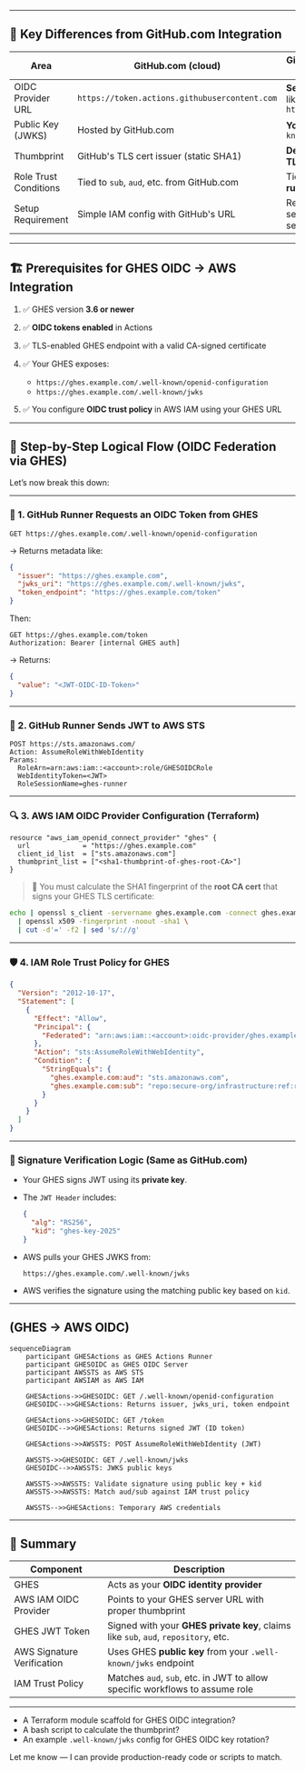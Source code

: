 

---

## 🧭 Key Differences from GitHub.com Integration

| Area                  | GitHub.com (cloud)                            | GitHub Enterprise Server (GHES)                           |
| --------------------- | --------------------------------------------- | --------------------------------------------------------- |
| OIDC Provider URL     | `https://token.actions.githubusercontent.com` | **Self-hosted GHES URL** like `https://ghes.example.com`  |
| Public Key (JWKS)     | Hosted by GitHub.com                          | **You host it** at `.well-known/jwks`                     |
| Thumbprint            | GitHub's TLS cert issuer (static SHA1)        | **Derived from your GHES TLS root CA**                    |
| Role Trust Conditions | Tied to `sub`, `aud`, etc. from GitHub.com    | Tied to **your GHES runner claims**                       |
| Setup Requirement     | Simple IAM config with GitHub's URL           | Requires full OIDC IdP setup + GHES config and secure TLS |

---

## 🏗️ Prerequisites for GHES OIDC → AWS Integration

1. ✅ GHES version **3.6 or newer**
2. ✅ **OIDC tokens enabled** in Actions
3. ✅ TLS-enabled GHES endpoint with a valid CA-signed certificate
4. ✅ Your GHES exposes:

   * `https://ghes.example.com/.well-known/openid-configuration`
   * `https://ghes.example.com/.well-known/jwks`
5. ✅ You configure **OIDC trust policy** in AWS IAM using your GHES URL

---

## 🔐 Step-by-Step Logical Flow (OIDC Federation via GHES)

Let’s now break this down:

---

### 🔁 1. GitHub Runner Requests an OIDC Token from GHES

```http
GET https://ghes.example.com/.well-known/openid-configuration
```

→ Returns metadata like:

```json
{
  "issuer": "https://ghes.example.com",
  "jwks_uri": "https://ghes.example.com/.well-known/jwks",
  "token_endpoint": "https://ghes.example.com/token"
}
```

Then:

```http
GET https://ghes.example.com/token
Authorization: Bearer [internal GHES auth]
```

→ Returns:

```json
{
  "value": "<JWT-OIDC-ID-Token>"
}
```

---

### 🔁 2. GitHub Runner Sends JWT to AWS STS

```http
POST https://sts.amazonaws.com/
Action: AssumeRoleWithWebIdentity
Params:
  RoleArn=arn:aws:iam::<account>:role/GHESOIDCRole
  WebIdentityToken=<JWT>
  RoleSessionName=ghes-runner
```

---

### 🔍 3. AWS IAM OIDC Provider Configuration (Terraform)

```hcl
resource "aws_iam_openid_connect_provider" "ghes" {
  url             = "https://ghes.example.com"
  client_id_list  = ["sts.amazonaws.com"]
  thumbprint_list = ["<sha1-thumbprint-of-ghes-root-CA>"]
}
```

> 🔹 You must calculate the SHA1 fingerprint of the **root CA cert** that signs your GHES TLS certificate:

```bash
echo | openssl s_client -servername ghes.example.com -connect ghes.example.com:443 2>/dev/null \
  | openssl x509 -fingerprint -noout -sha1 \
  | cut -d'=' -f2 | sed 's/://g'
```

---

### 🛡️ 4. IAM Role Trust Policy for GHES

```json
{
  "Version": "2012-10-17",
  "Statement": [
    {
      "Effect": "Allow",
      "Principal": {
        "Federated": "arn:aws:iam::<account>:oidc-provider/ghes.example.com"
      },
      "Action": "sts:AssumeRoleWithWebIdentity",
      "Condition": {
        "StringEquals": {
          "ghes.example.com:aud": "sts.amazonaws.com",
          "ghes.example.com:sub": "repo:secure-org/infrastructure:ref:refs/heads/main"
        }
      }
    }
  ]
}
```

---

### 📡 Signature Verification Logic (Same as GitHub.com)

* Your GHES signs JWT using its **private key**.
* The `JWT Header` includes:

  ```json
  {
    "alg": "RS256",
    "kid": "ghes-key-2025"
  }
  ```
* AWS pulls your GHES JWKS from:

  ```
  https://ghes.example.com/.well-known/jwks
  ```
* AWS verifies the signature using the matching public key based on `kid`.

---

##  (GHES → AWS OIDC)

```mermaid
sequenceDiagram
    participant GHESActions as GHES Actions Runner
    participant GHESOIDC as GHES OIDC Server
    participant AWSSTS as AWS STS
    participant AWSIAM as AWS IAM

    GHESActions->>GHESOIDC: GET /.well-known/openid-configuration
    GHESOIDC-->>GHESActions: Returns issuer, jwks_uri, token endpoint

    GHESActions->>GHESOIDC: GET /token
    GHESOIDC-->>GHESActions: Returns signed JWT (ID token)

    GHESActions->>AWSSTS: POST AssumeRoleWithWebIdentity (JWT)

    AWSSTS->>GHESOIDC: GET /.well-known/jwks
    GHESOIDC-->>AWSSTS: JWKS public keys

    AWSSTS->>AWSSTS: Validate signature using public key + kid
    AWSSTS->>AWSSTS: Match aud/sub against IAM trust policy

    AWSSTS-->>GHESActions: Temporary AWS credentials
```

---

## 🧠 Summary

| Component                  | Description                                                                         |
| -------------------------- | ----------------------------------------------------------------------------------- |
| GHES                       | Acts as your **OIDC identity provider**                                             |
| AWS IAM OIDC Provider      | Points to your GHES server URL with proper thumbprint                               |
| GHES JWT Token             | Signed with your **GHES private key**, claims like `sub`, `aud`, `repository`, etc. |
| AWS Signature Verification | Uses GHES **public key** from your `.well-known/jwks` endpoint                      |
| IAM Trust Policy           | Matches `aud`, `sub`, etc. in JWT to allow specific workflows to assume role        |

---
* A Terraform module scaffold for GHES OIDC integration?
* A bash script to calculate the thumbprint?
* An example `.well-known/jwks` config for GHES OIDC key rotation?

Let me know — I can provide production-ready code or scripts to match.

